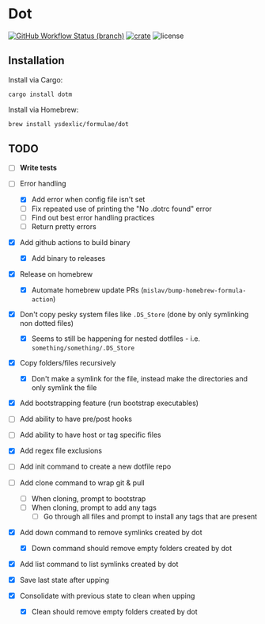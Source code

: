 # Dot

[![GitHub Workflow Status (branch)](https://img.shields.io/github/workflow/status/ysdexlic/dot/build/master)](https://github.com/ysdexlic/dot/actions)
[![crate](https://img.shields.io/crates/v/dotm.svg?color=brightgreen)](https://crates.io/crates/dotm)
![license](https://img.shields.io/crates/l/dotm)


## Installation

Install via Cargo:
```bash
cargo install dotm
```

Install via Homebrew:
```bash
brew install ysdexlic/formulae/dot
```

## TODO

- [ ] **Write tests**
- [ ] Error handling
  - [x] Add error when config file isn't set
  - [ ] Fix repeated use of printing the "No .dotrc found" error
  - [ ] Find out best error handling practices
  - [ ] Return pretty errors
- [x] Add github actions to build binary
  - [x] Add binary to releases
- [x] Release on homebrew
  - [x] Automate homebrew update PRs (`mislav/bump-homebrew-formula-action`)


- [x] Don't copy pesky system files like `.DS_Store` (done by only symlinking
  non dotted files)
  - [x] Seems to still be happening for nested dotfiles - i.e.
        `something/something/.DS_Store`
- [x] Copy folders/files recursively
  - [x] Don't make a symlink for the file, instead make the directories and only
    symlink the file


- [x] Add bootstrapping feature (run bootstrap executables)
- [ ] Add ability to have pre/post hooks
- [ ] Add ability to have host or tag specific files


- [x] Add regex file exclusions

- [ ] Add init command to create a new dotfile repo
- [ ] Add clone command to wrap git & pull
  - [ ] When cloning, prompt to bootstrap
  - [ ] When cloning, prompt to add any tags
    - [ ] Go through all files and prompt to install any tags that are present
- [x] Add down command to remove symlinks created by dot
  - [x] Down command should remove empty folders created by dot
- [x] Add list command to list symlinks created by dot


- [x] Save last state after upping
- [x] Consolidate with previous state to clean when upping
  - [x] Clean should remove empty folders created by dot
